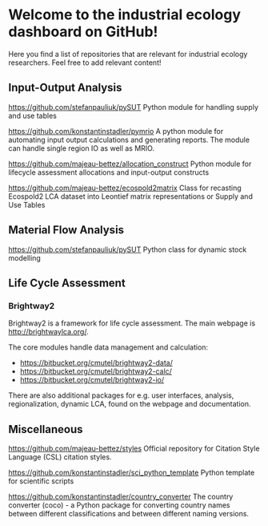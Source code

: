 # Welcome to the industrial ecology dashboard on GitHub!

Here you find a list of repositories that are relevant for industrial ecology researchers. Feel free to add relevant content! 

## Input-Output Analysis

https://github.com/stefanpauliuk/pySUT
Python module for handling supply and use tables

https://github.com/konstantinstadler/pymrio
A python module for automating input output calculations and generating reports. The module can handle single region IO as well as MRIO.

https://github.com/majeau-bettez/allocation_construct
Python module for lifecycle assessment allocations and input-output constructs

https://github.com/majeau-bettez/ecospold2matrix
Class for recasting Ecospold2 LCA dataset into Leontief matrix representations or Supply and Use Tables

## Material Flow Analysis

https://github.com/stefanpauliuk/pySUT
Python class for dynamic stock modelling

## Life Cycle Assessment

### Brightway2

Brightway2 is a framework for life cycle assessment. The main webpage is http://brightwaylca.org/.

The core modules handle data management and calculation:

* https://bitbucket.org/cmutel/brightway2-data/
* https://bitbucket.org/cmutel/brightway2-calc/
* https://bitbucket.org/cmutel/brightway2-io/

There are also additional packages for e.g. user interfaces, analysis, regionalization, dynamic LCA, found on the webpage and documentation.

## Miscellaneous

https://github.com/majeau-bettez/styles
Official repository for Citation Style Language (CSL) citation styles.

https://github.com/konstantinstadler/sci_python_template
Python template for scientific scripts

https://github.com/konstantinstadler/country_converter
The country converter (coco) - a Python package for converting country names between different classifications and between different naming versions.
